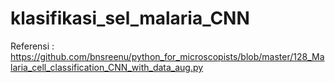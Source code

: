 # klasifikasi_sel_malaria_CNN

Referensi : https://github.com/bnsreenu/python_for_microscopists/blob/master/128_Malaria_cell_classification_CNN_with_data_aug.py
